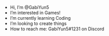 - Hi, I’m @GabiYun5
- I’m interested in Games!
- I’m currently learning Coding
- I’m looking to create things
- How to reach me: GabiYun5#1231 on Discord
